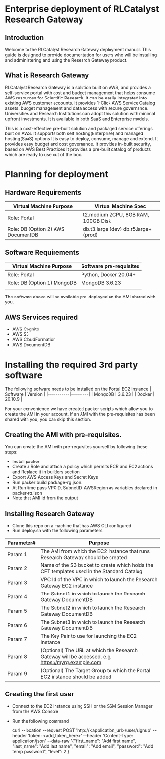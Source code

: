 # Enterprise deployment of RLCatalyst Research Gateway

## Introduction  
Welcome to the RLCatalyst Research Gateway deployment manual. This guide is designed to provide documentation for users who will be installing and administering and using the Research Gateway product.

## What is Research Gateway 
RLCatalyst Research Gateway is a solution built on AWS, and provides a self-service portal with cost and budget management that helps consume AWS resources for Scientific Research. It can be easily integrated into existing AWS customer accounts. It provides 1-Click AWS Service Catalog assets. budget management and data access with secure governance. Universities and Research Institutions can adopt this solution with minimal upfront investments. It is available in both SaaS and Enterprise models.

This is a cost-effective pre-built solution and packaged service offerings built on AWS.
It supports both self hosting(Enterprise) and managed hosting(SaaS) options
It is easy to deploy, consume, manage and extend.
It provides easy budget and cost governance.
It provides in-built security, based on AWS Best Practices 
It provides a pre-built catalog of products which are ready to use out of the box.

# Planning for deployment

## Hardware Requirements
| Virtual Machine Purpose            | Virtual Machine Spec                                           |
|------------------------------------|----------------------------------------------------------------|
| Role: Portal                       | t2.medium 2CPU, 8GB RAM, 100GB Disk                            |
| Role: DB (Option 2) AWS DocumentDB | db.t3.large (dev) db.r5.large+ (prod)                          |

## Software Requirements

| Virtual Machine Purpose     | Software pre-requisites |
|-----------------------------|-------------------------|
| Role: Portal                | Python, Docker 20.04+   |
| Role: DB (Option 1) MongoDB | MongoDB 3.6.23          |
|                             |                         |

The software above will be available pre-deployed on the AMI shared with you.

## AWS Services required
- AWS Cognito
- AWS S3
- AWS CloudFormation
- AWS DocumentDB

# Installing the required 3rd party software
The following sofware needs to be installed on the Portal EC2 instance
| Software  | Version |
|-----------|---------|
| MongoDB   | 3.6.23  |
| Docker    | 20.10.9 |

For your convenience we have created packer scripts which allow you to create the AMI in your account.
If an AMI with the pre-requisites has been shared with you, you can skip this section. 

## Creating the AMI with pre-requisites.

You can create the AMI with pre-requisites yourself by following these steps:
- Install packer
- Create a Role and attach a policy which permits ECR and EC2 actions and Replace it in builders section        
- Export AWS Access Keys and Secret Keys
- Run packer build package-rg.json.
- At Run time pass VPCID, SubnetID, AWSRegion as variables declared in packer-rg.json
- Note that AMI id from the output

## Installing Research Gateway
- Clone this repo on a machine that has AWS CLI configured
- Run deploy.sh with the following parameters

| Parameter#  | Purpose                                                                                          |
|-------------|--------------------------------------------------------------------------------------------------|
| Param 1     | The AMI from which the EC2 instance that runs Research Gateway should be created                 |
| Param 2     | Name of the S3 bucket to create which holds the CFT templates used in the Standard Catalog       |
| Param 3     | VPC Id of the VPC in which to launch the Research Gateway EC2 instance                           |
| Param 4     | The Subnet1 in which to launch the Research Gateway DocumentDB                                   |
| Param 5     | The Subnet2 in which to launch the Research Gateway DocumentDB                                   |
| Param 6     | The Subnet3 in which to launch the Research Gateway DocumentDB                                   |
| Param 7     | The Key Pair to use for launching the EC2 Instance                                               |
| Param 8     | (Optional) The URL at which the Research Gateway will be accessed. e.g. https://myrg.example.com |
| Param 9     | (Optional) The Target Group to which the Portal EC2 instance should be added                     |

## Creating the first user
- Connect to the EC2 instance using SSH or the SSM Session Manager from the AWS Console
- Run the following command

  curl --location --request POST 'http://<application_url>/user/signup' --header 'token: <add_token_here>' --header 'Content-Type: application/json' --data-raw '{"first_name": "Add first name", "last_name": "Add last name", "email": "Add email", "password": "Add temp password", "level": 2 }

